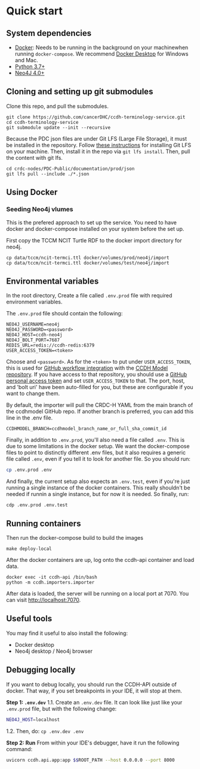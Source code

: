 # Quick start

## System dependencies
- [Docker](https://www.docker.com/products/docker-desktop): Needs to be running in 
  the background on your machinewhen running `docker-compose`. We recommend 
  [Docker Desktop](https://www.docker.com/products/docker-desktop) for Windows and Mac.
- [Python 3.7+](https://www.python.org/downloads/)
- [Neo4J 4.0+](https://neo4j.com/download/)

## Cloning and setting up git submodules
Clone this repo, and pull the submodules. 

```shell
git clone https://github.com/cancerDHC/ccdh-terminology-service.git
cd ccdh-terminology-service 
git submodule update --init --recursive
```

Because the PDC json files are under Git LFS (Large File Storage), it must be
installed in the repository. Follow [these instructions](https://git-lfs.github.com/)
for installing Git LFS on your machine. Then, install it in the repo via 
`git lfs install`. Then, pull the content with git lfs.

```shell
cd crdc-nodes/PDC-Public/documentation/prod/json
git lfs pull --include ./*.json
```

## Using Docker
### Seeding Neo4j vlumes 
This is the prefered approach to set up the service. You need to have
docker and docker-compose installed on your system before the set up. 

First copy the TCCM NCIT Turtle RDF to the docker import directory for neo4j. 

```shell
cp data/tccm/ncit-termci.ttl docker/volumes/prod/neo4j/import
cp data/tccm/ncit-termci.ttl docker/volumes/test/neo4j/import
```

## Environmental variables
In the root directory, Create a file called `.env.prod` file with required 
environment variables.

The `.env.prod` file should contain the following:

```shell
NEO4J_USERNAME=neo4j
NEO4J_PASSWORD=<password>
NEO4J_HOST=ccdh-neo4j
NEO4J_BOLT_PORT=7687
REDIS_URL=redis://ccdh-redis:6379
USER_ACCESS_TOKEN=<token>
```

Choose and `<password>`. As for the `<token>` to put under `USER_ACCESS_TOKEN`, 
this is used for [GitHub workflow integration](https://docs.github.com/en/actions/reference/authentication-in-a-workflow) 
with the [CCDH Model repository](https://github.com/cancerDHC/ccdhmodel). If you 
have access to that repository, you should use a 
[GitHub personal access token](https://docs.github.com/en/github/authenticating-to-github/keeping-your-account-and-data-secure/creating-a-personal-access-token) 
and set `USER_ACCESS_TOKEN` to that. The port, host, and 'bolt uri' have been 
auto-filled for you, but these are configurable if you want to change them.

By default, the importer will pull the CRDC-H YAML from the main branch of the 
ccdhmodel GitHub repo. 
If another branch is preferred, you can add this line in the .env file.

```shell
CCDHMODEL_BRANCH=ccdhmodel_branch_name_or_full_sha_commit_id
```

Finally, in addition to `.env.prod`, you'll also need a file called `.env`. This 
is due to some limitations in the docker setup. We want the docker-compose files
to point to distinctly different .env files, but it also requires a generic file
called `.env`, even if you tell it to look for another file. So you should run:

```sh
cp .env.prod .env
```

And finally, the current setup also expects an `.env.test`, even if you're just running
a single instance of the docker containers. This really shouldn't be needed if
runnin a single instance, but for now it is needed. So finally, run:

```shell
cdp .env.prod .env.test
```

## Running containers
Then run the docker-compose build to build the images

```shell
make deploy-local
```

After the docker containers are up, log onto the ccdh-api container and load data. 

```shell
docker exec -it ccdh-api /bin/bash
python -m ccdh.importers.importer
```

After data is loaded, the server will be running on a local port at 7070. You can visit
[http://localhost:7070](http://localhost:7070). 

## Useful tools
You may find it useful to also install the following:
- Docker desktop
- Neo4j desktop / Neo4j browser

## Debugging locally
If you want to debug locally, you should run the CCDH-API outside of docker. That 
way, if you set breakpoints in your IDE, it will stop at them.

**Step 1: `.env.dev`**
1.1. Create an `.env.dev` file. It can look like just like your `.env.prod` file, but
with the following change:

```sh
NEO4J_HOST=localhost
```

1.2. Then, do: `cp .env.dev .env`

**Step 2: Run**
From within your IDE's debugger, have it run the following command:
```sh
uvicorn ccdh.api.app:app $$ROOT_PATH --host 0.0.0.0 --port 8000
```
